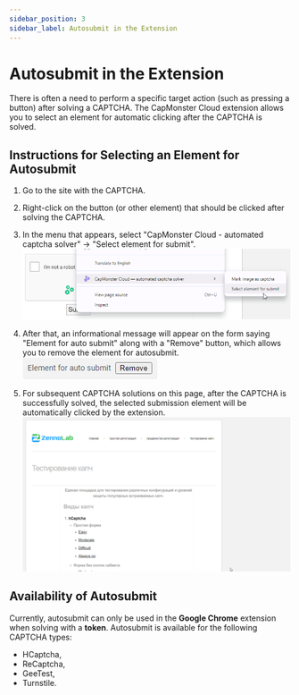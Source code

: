 ```yaml
---
sidebar_position: 3
sidebar_label: Autosubmit in the Extension
---
```


# Autosubmit in the Extension
There is often a need to perform a specific target action (such as pressing a button) after solving a CAPTCHA.
The CapMonster Cloud extension allows you to select an element for automatic clicking after the CAPTCHA is solved.

## Instructions for Selecting an Element for Autosubmit
1. Go to the site with the CAPTCHA.
2. Right-click on the button (or other element) that should be clicked after solving the CAPTCHA.
3. In the menu that appears, select "CapMonster Cloud - automated captcha solver" -> "Select element for submit".   
![](./images/autosubmit/submit1.png) 

4. After that, an informational message will appear on the form saying "Element for auto submit" along with a "Remove" button, which allows you to remove the element for autosubmit.       
![](./images/autosubmit/submit2.png) 

5. For subsequent CAPTCHA solutions on this page, after the CAPTCHA is successfully solved, the selected submission element will be automatically clicked by the extension.
![](./images/autosubmit/submit3.gif)

## Availability of Autosubmit
Currently, autosubmit can only be used in the **Google Chrome** extension when solving with a **token**.
Autosubmit is available for the following CAPTCHA types:
- HCaptcha,
- ReCaptcha,
- GeeTest,
- Turnstile.
